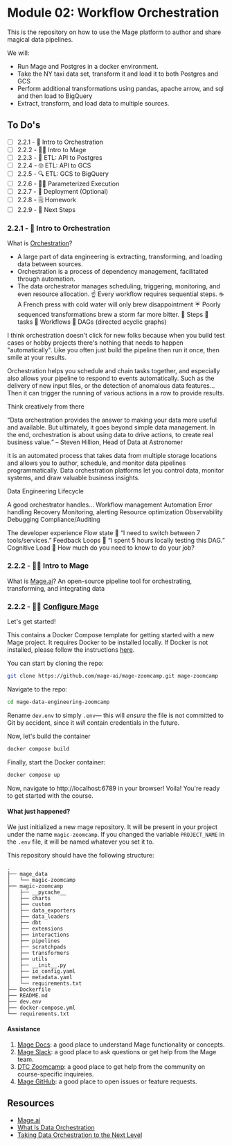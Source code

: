 # Module 02: Workflow Orchestration

This is the repository on how to use the Mage platform to author and share magical data pipelines.

We will:

- Run Mage and Postgres in a docker environment.
- Take the NY taxi data set, transform it and load it to both Postgres and GCS
- Perform additional transformations using pandas, apache arrow, and sql and then load to BigQuery
- Extract, transform, and load data to multiple sources.

## To Do's

- [ ] 2.2.1 - 📯 Intro to Orchestration
- [ ] 2.2.2 - 🧙‍♂️ Intro to Mage
- [ ] 2.2.3 - 🐘 ETL: API to Postgres
- [ ] 2.2.4 - 🤓 ETL: API to GCS
- [ ] 2.2.5 - 🔍 ETL: GCS to BigQuery
- [ ] 2.2.6 - 👨‍💻 Parameterized Execution
- [ ] 2.2.7 - 🤖 Deployment (Optional)
- [ ] 2.2.8 - 🗒️ Homework
- [ ] 2.2.9 - 👣 Next Steps

### 2.2.1 - 📯 Intro to Orchestration

What is [Orchestration](https://www.youtube.com/watch?v=Li8-MWHhTbo&list=PL3MmuxUbc_hJed7dXYoJw8DoCuVHhGEQb&index=17)?

- A large part of data engineering is extracting, transforming, and loading data between sources.
- Orchestration is a process of dependency management, facilitated through automation.
- The data orchestrator manages scheduling, triggering, monitoring, and even resource allocation.
  ☝️ Every workflow requires sequential steps.
  ☕️ A French press with cold water will only brew disappointment
  ☔️ Poorly sequenced transformations brew a storm far more bitter.
  📕 Steps 🟰 tasks
  🔄 Workflows 🟰 DAGs (directed acyclic graphs)

I think orchestration doesn't click for new folks because when you build test cases or hobby projects there's nothing that needs to happen "automatically". Like you often just build the pipeline then run it once, then smile at your results.

Orchestration helps you schedule and chain tasks together, and especially also allows your pipeline to respond to events automatically. Such as the delivery of new input files, or the detection of anomalous data features... Then it can trigger the running of various actions in a row to provide results.

Think creatively from there

“Data orchestration provides the answer to making your data more useful and available. But ultimately, it goes beyond simple data management. In the end, orchestration is about using data to drive actions, to create real business value.” – Steven Hillion, Head of Data at Astronomer

it is an automated process that takes data from multiple storage locations and allows you to author, schedule, and monitor data pipelines programmatically. Data orchestration platforms let you control data, monitor systems, and draw valuable business insights.

Data Engineering Lifecycle

A good orchestrator handles…
Workflow management
Automation
Error handling
Recovery
Monitoring, alerting
Resource optimization
Observability
Debugging
Compliance/Auditing

The developer experience
Flow state 🌊
“I need to switch between 7 tools/services.”
Feedback Loops 🔁
“I spent 5 hours locally testing this DAG.”
Cognitive Load 🧱
How much do you need to know to do your job?

### 2.2.2 - 🧙‍♂️ Intro to Mage

What is [Mage.ai](https://www.youtube.com/watch?v=AicKRcK3pa4&list=PL3MmuxUbc_hJed7dXYoJw8DoCuVHhGEQb&index=18)? An open-source pipeline tool for orchestrating, transforming, and integrating data

### 2.2.2 - 🧙‍♂️ [Configure Mage](https://www.youtube.com/watch?v=tNiV7Wp08XE)

Let's get started!

This contains a Docker Compose template for getting started with a new Mage project. It requires Docker to be installed locally. If Docker is not installed, please follow the instructions [here](https://docs.docker.com/get-docker/).

You can start by cloning the repo:

```bash
git clone https://github.com/mage-ai/mage-zoomcamp.git mage-zoomcamp
```

Navigate to the repo:

```bash
cd mage-data-engineering-zoomcamp
```

Rename `dev.env` to simply `.env`— this will _ensure_ the file is not committed to Git by accident, since it _will_ contain credentials in the future.

Now, let's build the container

```bash
docker compose build
```

Finally, start the Docker container:

```bash
docker compose up
```

Now, navigate to http://localhost:6789 in your browser! Voila! You're ready to get started with the course.

#### What just happened?

We just initialized a new mage repository. It will be present in your project under the name `magic-zoomcamp`. If you changed the variable `PROJECT_NAME` in the `.env` file, it will be named whatever you set it to.

This repository should have the following structure:

```
.
├── mage_data
│   └── magic-zoomcamp
├── magic-zoomcamp
│   ├── __pycache__
│   ├── charts
│   ├── custom
│   ├── data_exporters
│   ├── data_loaders
│   ├── dbt
│   ├── extensions
│   ├── interactions
│   ├── pipelines
│   ├── scratchpads
│   ├── transformers
│   ├── utils
│   ├── __init__.py
│   ├── io_config.yaml
│   ├── metadata.yaml
│   └── requirements.txt
├── Dockerfile
├── README.md
├── dev.env
├── docker-compose.yml
└── requirements.txt
```

#### Assistance

1. [Mage Docs](https://docs.mage.ai/introduction/overview): a good place to understand Mage functionality or concepts.
2. [Mage Slack](https://www.mage.ai/chat): a good place to ask questions or get help from the Mage team.
3. [DTC Zoomcamp](https://github.com/DataTalksClub/data-engineering-zoomcamp/tree/main/week_2_workflow_orchestration): a good place to get help from the community on course-specific inquireies.
4. [Mage GitHub](https://github.com/mage-ai/mage-ai): a good place to open issues or feature requests.

## Resources

- [Mage.ai](https://docs.mage.ai/introduction/overview)
- [What Is Data Orchestration](https://www.astronomer.io/blog/what-is-data-orchestration)
- [Taking Data Orchestration to the Next Level](https://www.astronomer.io/blog/apache-airflow-at-astronomer-data-orchestration/)
